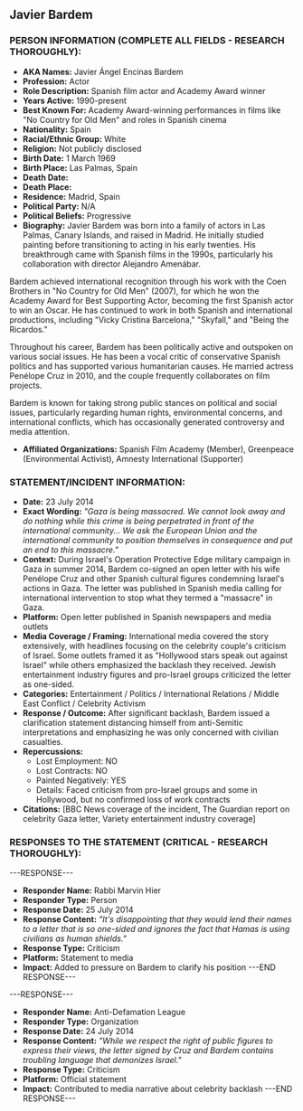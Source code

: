## Javier Bardem

### PERSON INFORMATION (COMPLETE ALL FIELDS - RESEARCH THOROUGHLY):

- **AKA Names:** Javier Ángel Encinas Bardem
- **Profession:** Actor
- **Role Description:** Spanish film actor and Academy Award winner
- **Years Active:** 1990-present
- **Best Known For:** Academy Award-winning performances in films like "No Country for Old Men" and roles in Spanish cinema
- **Nationality:** Spain
- **Racial/Ethnic Group:** White
- **Religion:** Not publicly disclosed
- **Birth Date:** 1 March 1969
- **Birth Place:** Las Palmas, Spain
- **Death Date:** 
- **Death Place:** 
- **Residence:** Madrid, Spain
- **Political Party:** N/A
- **Political Beliefs:** Progressive
- **Biography:** Javier Bardem was born into a family of actors in Las Palmas, Canary Islands, and raised in Madrid. He initially studied painting before transitioning to acting in his early twenties. His breakthrough came with Spanish films in the 1990s, particularly his collaboration with director Alejandro Amenábar. 

Bardem achieved international recognition through his work with the Coen Brothers in "No Country for Old Men" (2007), for which he won the Academy Award for Best Supporting Actor, becoming the first Spanish actor to win an Oscar. He has continued to work in both Spanish and international productions, including "Vicky Cristina Barcelona," "Skyfall," and "Being the Ricardos."

Throughout his career, Bardem has been politically active and outspoken on various social issues. He has been a vocal critic of conservative Spanish politics and has supported various humanitarian causes. He married actress Penélope Cruz in 2010, and the couple frequently collaborates on film projects.

Bardem is known for taking strong public stances on political and social issues, particularly regarding human rights, environmental concerns, and international conflicts, which has occasionally generated controversy and media attention.

- **Affiliated Organizations:** Spanish Film Academy (Member), Greenpeace (Environmental Activist), Amnesty International (Supporter)

### STATEMENT/INCIDENT INFORMATION:
- **Date:** 23 July 2014
- **Exact Wording:** *"Gaza is being massacred. We cannot look away and do nothing while this crime is being perpetrated in front of the international community... We ask the European Union and the international community to position themselves in consequence and put an end to this massacre."*
- **Context:** During Israel's Operation Protective Edge military campaign in Gaza in summer 2014, Bardem co-signed an open letter with his wife Penélope Cruz and other Spanish cultural figures condemning Israel's actions in Gaza. The letter was published in Spanish media calling for international intervention to stop what they termed a "massacre" in Gaza.
- **Platform:** Open letter published in Spanish newspapers and media outlets
- **Media Coverage / Framing:** International media covered the story extensively, with headlines focusing on the celebrity couple's criticism of Israel. Some outlets framed it as "Hollywood stars speak out against Israel" while others emphasized the backlash they received. Jewish entertainment industry figures and pro-Israel groups criticized the letter as one-sided.
- **Categories:** Entertainment / Politics / International Relations / Middle East Conflict / Celebrity Activism
- **Response / Outcome:** After significant backlash, Bardem issued a clarification statement distancing himself from anti-Semitic interpretations and emphasizing he was only concerned with civilian casualties.
- **Repercussions:**
  - Lost Employment: NO
  - Lost Contracts: NO
  - Painted Negatively: YES
  - Details: Faced criticism from pro-Israel groups and some in Hollywood, but no confirmed loss of work contracts
- **Citations:** [BBC News coverage of the incident, The Guardian report on celebrity Gaza letter, Variety entertainment industry coverage]

### RESPONSES TO THE STATEMENT (CRITICAL - RESEARCH THOROUGHLY):

---RESPONSE---
- **Responder Name:** Rabbi Marvin Hier
- **Responder Type:** Person
- **Response Date:** 25 July 2014
- **Response Content:** *"It's disappointing that they would lend their names to a letter that is so one-sided and ignores the fact that Hamas is using civilians as human shields."*
- **Response Type:** Criticism
- **Platform:** Statement to media
- **Impact:** Added to pressure on Bardem to clarify his position
---END RESPONSE---

---RESPONSE---
- **Responder Name:** Anti-Defamation League
- **Responder Type:** Organization
- **Response Date:** 24 July 2014
- **Response Content:** *"While we respect the right of public figures to express their views, the letter signed by Cruz and Bardem contains troubling language that demonizes Israel."*
- **Response Type:** Criticism
- **Platform:** Official statement
- **Impact:** Contributed to media narrative about celebrity backlash
---END RESPONSE---